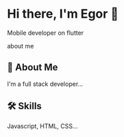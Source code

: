 # Hi there, I'm Egor 👋

Mobile developer on flutter


about me


## 🚀 About Me
I'm a full stack developer...


## 🛠 Skills
Javascript, HTML, CSS...




